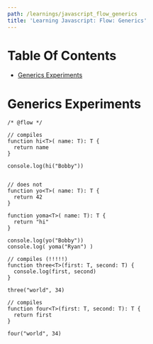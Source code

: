 ```yaml
---
path: /learnings/javascript_flow_generics
title: 'Learning Javascript: Flow: Generics'
---
```

# Table Of Contents

<!-- toc -->

- [Generics Experiments](#generics-experiments)

<!-- tocstop -->

# Generics Experiments

```flow
/* @flow */

// compiles
function hi<T>( name: T): T {
  return name
}

console.log(hi("Bobby"))


// does not
function yo<T>( name: T): T {
  return 42
}

function yoma<T>( name: T): T {
  return "hi"
}

console.log(yo("Bobby"))
console.log( yoma("Ryan") )

// compiles (!!!!!)
function three<T>(first: T, second: T) {
  console.log(first, second)
}

three("world", 34)

// compiles
function four<T>(first: T, second: T): T {
  return first
}

four("world", 34)
```

